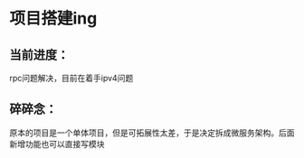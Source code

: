 # 项目搭建ing

## 当前进度：

rpc问题解决，目前在着手ipv4问题



## 碎碎念：

原本的项目是一个单体项目，但是可拓展性太差，于是决定拆成微服务架构。后面新增功能也可以直接写模块

